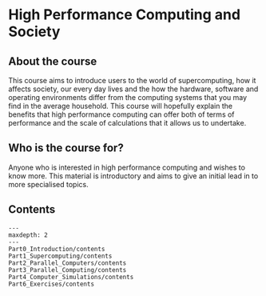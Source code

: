 # High Performance Computing and Society

<!-- This is the first landing/introductory page of the course -->

## About the course

This course aims to introduce users to the world of supercomputing, how it affects society, our every day lives and the how the hardware, software and operating environments differ from the computing systems that you may find in the average household. This course will hopefully explain the benefits that high performance computing can offer both of terms of performance and the scale of calculations that it allows us to undertake. 

## Who is the course for?

Anyone who is interested in high performance computing and wishes to know more. This material is introductory and aims to give an initial lead in to more specialised topics.

## Contents

```{toctree}
---
maxdepth: 2
---
Part0_Introduction/contents
Part1_Supercomputing/contents
Part2_Parallel_Computers/contents
Part3_Parallel_Computing/contents
Part4_Computer_Simulations/contents
Part6_Exercises/contents
```
